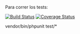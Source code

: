 Para correr los tests:

[![Build Status](https://api.travis-ci.org/mvictoriamoledo/TarjetaSC.svg?branch=master)](https://travis-ci.org/mvictoriamoledo/TarjetaSC)
[![Coverage Status](https://coveralls.io/repos/github/mvictoriamoledo/TarjetaSC/badge.svg?branch=master)](https://coveralls.io/github/mvictoriamoledo/TarjetaSC?branch=master)


vendor/bin/phpunit test/*
